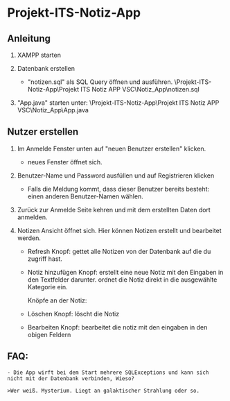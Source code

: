 # Projekt-ITS-Notiz-App
 
## Anleitung

 1) XAMPP starten

 2) Datenbank erstellen
    - "notizen.sql" als SQL Query öffnen und ausführen.
    \Projekt-ITS-Notiz-App\Projekt ITS Notiz APP VSC\Notiz_App\notizen.sql

 3) "App.java" starten unter:
    \Projekt-ITS-Notiz-App\Projekt ITS Notiz APP VSC\Notiz_App\App.java

## Nutzer erstellen

 1) Im Anmelde Fenster unten auf "neuen Benutzer erstellen" klicken.
    - neues Fenster öffnet sich.
      
 2) Benutzer-Name und Password ausfüllen und auf Registrieren klicken
    - Falls die Meldung kommt, dass dieser Benutzer bereits besteht:
      einen anderen Benutzer-Namen wählen.

 3) Zurück zur Anmelde Seite kehren und mit dem erstellten Daten dort anmelden.

 4) Notizen Ansicht öffnet sich. Hier können Notizen erstellt und bearbeitet werden.
    - Refresh Knopf: gettet alle Notizen von der Datenbank auf die du zugriff hast.
    - Notiz hinzufügen Knopf: erstellt eine neue Notiz mit den Eingaben in den Textfelder darunter.
      ordnet die Notiz direkt in die ausgewählte Kategorie ein.

      Knöpfe an der Notiz:
    - Löschen Knopf: löscht die Notiz
    - Bearbeiten Knopf: bearbeitet die notiz mit den eingaben in den obigen Feldern


## FAQ: 
    - Die App wirft bei dem Start mehrere SQLExceptions und kann sich nicht mit der Datenbank verbinden, Wieso?

    >Wer weiß. Mysterium. Liegt an galaktischer Strahlung oder so.
    

